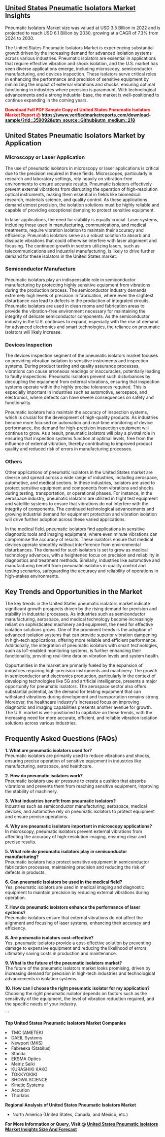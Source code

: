 <h2><a href="https://www.verifiedmarketreports.com/download-sample/?rid=359092&amp;utm_source=Github&amp;utm_medium=218" target="_blank">United States Pneumatic Isolators Market</a> Insights</h2><p>Pneumatic Isolators Market size was valued at USD 3.5 Billion in 2022 and is projected to reach USD 6.1 Billion by 2030, growing at a CAGR of 7.3% from 2024 to 2030.</p><p> <p>The United States Pneumatic Isolators Market is experiencing substantial growth driven by the increasing demand for advanced isolation systems across various industries. Pneumatic isolators are essential in applications that require effective vibration and shock isolation, and the U.S. market has seen diverse applications emerge, including microscopy, semiconductor manufacturing, and devices inspection. These isolators serve critical roles in enhancing the performance and precision of sensitive equipment by minimizing the impact of external vibrations and shocks, ensuring optimal functioning in industries where precision is paramount. With technological advancements and a strong industrial base, the market is well-positioned to continue expanding in the coming years. <strong><p><span class=""><span style="color: #ff0000;"><strong>Download Full PDF Sample Copy of United States Pneumatic Isolators Market Report</strong> @ </span><a href="https://www.verifiedmarketreports.com/download-sample/?rid=359092&amp;utm_source=Github&amp;utm_medium=218" target="_blank">https://www.verifiedmarketreports.com/download-sample/?rid=359092&amp;utm_source=Github&amp;utm_medium=218</a></span></p></strong></p> <h2>United States Pneumatic Isolators Market by Application</h2> <h3>Microscopy or Laser Application</h3> <p>The use of pneumatic isolators in microscopy or laser applications is critical due to the precision required in these fields. Microscopes, particularly in research and laboratory settings, rely heavily on vibration-free environments to ensure accurate results. Pneumatic isolators effectively prevent external vibrations from disrupting the operation of high-resolution optical instruments, making them essential in fields like biomedical research, materials science, and quality control. As these applications demand utmost precision, the isolation solutions must be highly reliable and capable of providing exceptional damping to protect sensitive equipment.</p> <p>In laser applications, the need for stability is equally crucial. Laser systems, including those used in manufacturing, communications, and medical treatments, require vibration isolation to maintain their accuracy and efficiency. Pneumatic isolators serve as a robust solution to absorb and dissipate vibrations that could otherwise interfere with laser alignment and focusing. The continued growth in sectors utilizing lasers, such as telecommunications and industrial manufacturing, is likely to drive further demand for these isolators in the United States market.</p> <h3>Semiconductor Manufacture</h3> <p>Pneumatic isolators play an indispensable role in semiconductor manufacturing by protecting highly sensitive equipment from vibrations during the production process. The semiconductor industry demands extremely high levels of precision in fabrication, where even the slightest disturbance can lead to defects in the production of integrated circuits. Pneumatic isolators are used in clean rooms and fabrication areas to provide the vibration-free environment necessary for maintaining the integrity of delicate semiconductor components. As the semiconductor industry in the U.S. continues to expand, especially with the rise of demand for advanced electronics and smart technologies, the reliance on pneumatic isolators will likely increase.</p> <pFurthermore, semiconductor fabrication involves numerous stages where precision machinery must function with minimal interference. From photolithography to etching, pneumatic isolators ensure that equipment operates without the risk of contamination or misalignment caused by vibrations. The growing trend of miniaturization in electronics and the move toward next-generation semiconductor technologies will only escalate the need for these isolators, making them a vital component in the industry's continued innovation and efficiency.</p> <h3>Devices Inspection</h3> <p>The devices inspection segment of the pneumatic isolators market focuses on providing vibration isolation to sensitive instruments and inspection systems. During product testing and quality assurance processes, vibrations can cause erroneous readings or inaccuracies, potentially leading to faulty inspections. Pneumatic isolators prevent such disturbances by decoupling the equipment from external vibrations, ensuring that inspection systems operate within the highly precise tolerances required. This is especially important in industries such as automotive, aerospace, and electronics, where defects can have severe consequences on safety and functionality.</p> <p>Pneumatic isolators help maintain the accuracy of inspection systems, which is crucial for the development of high-quality products. As industries become more focused on automation and real-time monitoring of device performance, the demand for high-precision inspection equipment will continue to grow. As a result, pneumatic isolators will play a pivotal role in ensuring that inspection systems function at optimal levels, free from the influence of external vibration, thereby contributing to improved product quality and reduced risk of errors in manufacturing processes.</p> <h3>Others</h3> <p>Other applications of pneumatic isolators in the United States market are diverse and spread across a wide range of industries, including aerospace, automotive, and medical sectors. In these industries, isolators are used to protect sensitive equipment and components from vibrations and shocks during testing, transportation, or operational phases. For instance, in the aerospace industry, pneumatic isolators are utilized in flight test equipment and satellite systems to ensure that vibrations do not interfere with the integrity of components. The continued technological advancements and growing industrial demand for equipment protection and vibration isolation will drive further adoption across these varied applications.</p> <p>In the medical field, pneumatic isolators find applications in sensitive diagnostic tools and imaging equipment, where even minute vibrations can compromise the accuracy of results. These isolators ensure that medical devices operate smoothly without interference from environmental disturbances. The demand for such isolators is set to grow as medical technology advances, with a heightened focus on precision and reliability in diagnostics and treatment methods. Similarly, industries like automotive and manufacturing benefit from pneumatic isolators in quality control and testing scenarios, safeguarding the accuracy and reliability of operations in high-stakes environments.</p> <h2>Key Trends and Opportunities in the Market</h2> <p>The key trends in the United States pneumatic isolators market indicate significant growth prospects driven by the rising demand for precision and stability in industrial processes. As industries such as semiconductor manufacturing, aerospace, and medical technology become increasingly reliant on sophisticated machinery and equipment, the need for effective isolation solutions grows. One of the prominent trends is the adoption of advanced isolation systems that can provide superior vibration dampening in high-tech applications, offering more reliable and efficient performance. Additionally, the integration of pneumatic isolators with smart technologies, such as IoT-enabled monitoring systems, is further enhancing their functionality, providing real-time data on vibration levels and system health.</p> <p>Opportunities in the market are primarily fueled by the expansion of industries requiring high-precision instruments and machinery. The growth in semiconductor and electronics production, particularly in the context of developing technologies like 5G and artificial intelligence, presents a major opportunity for pneumatic isolators. The aerospace sector also offers substantial potential, as the demand for testing equipment that can withstand vibrations during development and transportation remains strong. Moreover, the healthcare industry's increased focus on improving diagnostic and imaging capabilities presents another avenue for growth. The U.S. market is well-positioned to capitalize on these trends, with the increasing need for more accurate, efficient, and reliable vibration isolation solutions across various industries.</p> <h2>Frequently Asked Questions (FAQs)</h2> <p><strong>1. What are pneumatic isolators used for?</strong><br>Pneumatic isolators are primarily used to reduce vibrations and shocks, ensuring precise operation of sensitive equipment in industries like manufacturing, aerospace, and healthcare.</p> <p><strong>2. How do pneumatic isolators work?</strong><br>Pneumatic isolators use air pressure to create a cushion that absorbs vibrations and prevents them from reaching sensitive equipment, improving the stability of machinery.</p> <p><strong>3. What industries benefit from pneumatic isolators?</strong><br>Industries such as semiconductor manufacturing, aerospace, medical devices, and automotive rely on pneumatic isolators to protect equipment and ensure precise operations.</p> <p><strong>4. Why are pneumatic isolators important in microscopy applications?</strong><br>In microscopy, pneumatic isolators prevent external vibrations from affecting the accuracy of high-resolution imaging, ensuring clear and precise results.</p> <p><strong>5. What role do pneumatic isolators play in semiconductor manufacturing?</strong><br>Pneumatic isolators help protect sensitive equipment in semiconductor fabrication processes, maintaining precision and reducing the risk of defects in products.</p> <p><strong>6. Can pneumatic isolators be used in the medical field?</strong><br>Yes, pneumatic isolators are used in medical imaging and diagnostic equipment to maintain precision by reducing external vibrations during operation.</p> <p><strong>7. How do pneumatic isolators enhance the performance of laser systems?</strong><br>Pneumatic isolators ensure that external vibrations do not affect the alignment and focusing of laser systems, enhancing their accuracy and efficiency.</p> <p><strong>8. Are pneumatic isolators cost-effective?</strong><br>Yes, pneumatic isolators provide a cost-effective solution by preventing damage to expensive equipment and reducing the likelihood of errors, ultimately saving costs in production and maintenance.</p> <p><strong>9. What is the future of the pneumatic isolators market?</strong><br>The future of the pneumatic isolators market looks promising, driven by increasing demand for precision in high-tech industries and technological advancements in isolation systems.</p> <p><strong>10. How can I choose the right pneumatic isolator for my application?</strong><br>Choosing the right pneumatic isolator depends on factors such as the sensitivity of the equipment, the level of vibration reduction required, and the specific needs of your industry.</p> ```</p><p><strong>Top United States Pneumatic Isolators Market Companies</strong></p><div data-test-id=""><p><li>TMC (AMETEK)</li><li> DAEIL Systems</li><li> Newport (MKS)</li><li> Fabreeka (Stabilus)</li><li> Standa</li><li> EKSMA Optics</li><li> Meiriz Seiki</li><li> KURASHIKI KAKO</li><li> TOKKYOKIKI</li><li> SHOWA SCIENCE</li><li> Kinetic Systems</li><li> Accurion</li><li> Thorlabs</li></p><div><strong>Regional Analysis of&nbsp;United States Pneumatic Isolators Market</strong></div><ul><li dir="ltr"><p dir="ltr">North America&nbsp;(United States, Canada, and Mexico, etc.)</p></li></ul><p><strong>For More Information or Query, Visit @&nbsp;</strong><strong><a href="https://www.verifiedmarketreports.com/product/pneumatic-isolators-market/?utm_source=Github&amp;utm_medium=218" target="_blank">United States Pneumatic Isolators Market Insights Size And Forecast</a></strong></p></div>
